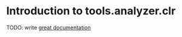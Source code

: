 # Introduction to tools.analyzer.clr

TODO: write [great documentation](http://jacobian.org/writing/great-documentation/what-to-write/)